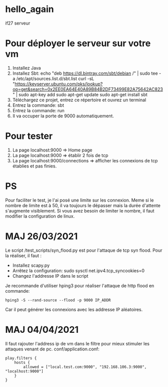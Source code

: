 # hello_again
 if27 serveur

# Pour déployer le serveur sur votre vm
1. Installez Java
2. Installez Sbt: 
 echo "deb https://dl.bintray.com/sbt/debian /" | sudo tee -a /etc/apt/sources.list.d/sbt.list
 curl -sL "https://keyserver.ubuntu.com/pks/lookup?op=get&search=0x2EE0EA64E40A89B84B2DF73499E82A75642AC823" | sudo apt-key add
 sudo apt-get update
 sudo apt-get install sbt
3. Téléchargez ce projet, entrez ce répertoire et ouvrez un terminal
4. Entrez la commande: sbt
5. Entrez la commande: run
6. Il va occuper la porte de 9000 automatiquement.

# Pour tester
1. La page localhost:9000 => Home page
2. La page localhost:9000 => établir 2 fois de tcp
3. La page localhost:9000/connections => afficher les connexions de tcp établies et pas finies. 

# PS
Pour faciliter le test, je l'ai posé une limite sur les connexion.
Meme si le nombre de limite est à 50, il va toujours le dépasser mais la durée d'attente s'augmente visiblement.
Si vous avez besoin de limiter le nombre, il faut modifier la configuration de linux.

# MAJ 26/03/2021
Le script /test_scripts/syn_flood.py est pour l'attaque de tcp syn flood.
Pour la réaliser, il faut :
  * Installez scapy.py
  * Arrêtez la configuration: sudo sysctl net.ipv4.tcp_syncookies=0
  * Changez l'addresse IP dans le script

Je recommande d'utiliser hping3 pour réaliser l'attaque de http flood en commande:
```
hping3 -S --rand-source --flood -p 9000 IP_ADDR
```
Car il peut générer les connexions avec les addresse IP aléatoires.

# MAJ 04/04/2021
Il faut rajouter l'address ip de vm dans le filtre pour mieux stimuler les attaques venant de pc.
conf/application.conf:
```
play.filters {
	hosts {
		allowed = ["local.test.com:9000", "192.168.106.3:9000", "localhost:9000"]
	}
}
```

